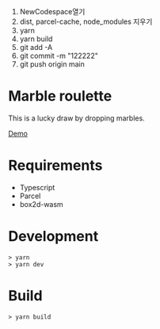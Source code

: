 1. NewCodespace열기
2. dist, parcel-cache, node_modules 지우기
3. yarn
4. yarn build
5. git add -A
6. git commit -m "122222"
7. git push origin main

# Marble roulette

This is a lucky draw by dropping marbles.

[Demo]( https://lazygyu.github.io/roulette )

# Requirements

- Typescript
- Parcel
- box2d-wasm

# Development

```shell
> yarn
> yarn dev
```

# Build

```shell
> yarn build
```
